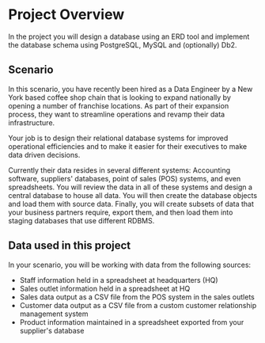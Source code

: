 # Project Overview
In the project you will design a database using an ERD tool and implement the database schema using PostgreSQL, MySQL and (optionally) Db2.

## Scenario
In this scenario, you have recently been hired as a Data Engineer by a New York based coffee shop chain that is looking to expand nationally by opening a number of franchise locations. As part of their expansion process, they want to streamline operations and revamp their data infrastructure.

Your job is to design their relational database systems for improved operational efficiencies and to make it easier for their executives to make data driven decisions.

Currently their data resides in several different systems: Accounting software, suppliers' databases, point of sales (POS) systems, and even spreadsheets. You will review the data in all of these systems and design a central database to house all data. You will then create the database objects and load them with source data. Finally, you will create subsets of data that your business partners require, export them, and then load them into staging databases that use different RDBMS.

## Data used in this project
In your scenario, you will be working with data from the following sources:

* Staff information held in a spreadsheet at headquarters (HQ)
* Sales outlet information held in a spreadsheet at HQ
* Sales data output as a CSV file from the POS system in the sales outlets
* Customer data output as a CSV file from a custom customer relationship management system
* Product information maintained in a spreadsheet exported from your supplier's database
